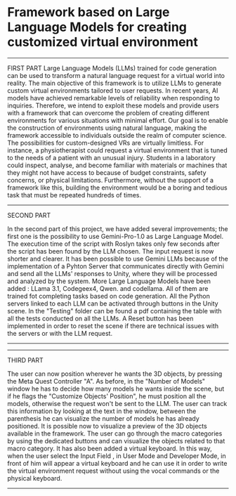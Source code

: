 # Framework based on Large Language Models for creating customized virtual environment

-----------------------------------------------------------------------------------------------------------------------------------------------------------------------------------------------------------------------------------------------------------------------------------------------------------------------------------------------------------------------------------------------------------------------------

FIRST PART
Large Language Models (LLMs) trained for code generation can be used to transform a natural language request for a virtual world into reality. The main objective of this framework is to utilize LLMs to generate custom virtual environments tailored to user requests. In recent years, AI models have achieved remarkable levels of reliability when responding to inquiries. Therefore, we intend to exploit these models and provide users with a framework that can overcome the problem of creating different environments for various situations with minimal effort. Our goal is to enable the construction of environments using natural language, making the framework accessible to individuals outside the realm of computer science. The possibilities for custom-designed VRs are virtually limitless. For instance, a physiotherapist could request a virtual environment that is tuned to the needs of a patient with an unusual injury. Students in a laboratory could inspect, analyse, and become familiar with materials or machines that they might not have access to because of budget constraints, 
safety concerns, or physical limitations. Furthermore, without the support of a framework like this, building the environment would be a boring and tedious task that must be repeated hundreds of times. 

-----------------------------------------------------------------------------------------------------------------------------------------------------------------------------------------------------------------------------------------------------------------------------------------------------------------------------------------------------------------------------------------------------------------------------

SECOND PART

In the second part of this project, we have added several improvements; the first one is the possibility to use Gemini-Pro-1.0 as Large Language Model. The execution time of the script with Roslyn takes only few seconds after the script has been found by the LLM chosen.
The input request is now shorter and clearer.
It has been possible to use Gemini LLMs because of the implementation of a Pyhton Server that communicates directly with Gemini and send all the LLMs' responses to Unity, where they will be processed and analyzed by the system.
More Large Language Models have been added : LLama 3.1, Codegeex4, Qwen. and codellama. All of them are trained fot completing tasks based on code generation. All the Python servers linked to each LLM can be activated through buttons in the Unity scene. In the "Testing" folder can be found a pdf containing the table with all the tests conducted on all the LLMs.
A Reset button has been implemented in order to reset the scene if there are technical issues with the servers or with the LLM request.

-----------------------------------------------------------------------------------------------------------------------------------------------------------------------------------------------------------------------------------------------------------------------------------------------------------------------------------------------------------------------------
------------------------------------------------

THIRD PART

The user can now position wherever he wants the 3D objects, by pressing the Meta Quest Controller "A". As before, in the "Number of Models" window he has to decide how many models he wants inside the scene, but if he flags the "Customize Objects' Position", he must position all the models, otherwise the request won't be sent to the LLM. The user can track this information by looking at the text in the window, between the parenthesis he can visualize the number of models he has already positioned.
It is possible now to visualize a preview of the 3D objects available in the framework. The user can go through the macro categories by using the dedicated buttons and can visualize the objects related to that macro category.
It has also been added a virtual keyboard. In this way, when the user select the Input Field , in User Mode and Developer Mode, in front of him will appear a virtual keyboard and he can use it in order to write the virtual environment request without using the vocal commands or the physical keyboard.

-----------------------------------------------------------------------------------------------------------------------------------------------------------------------------------------------------------------------------------------------------------------------------------------------------------------------------------------------------------------------------------------------------------------------------
